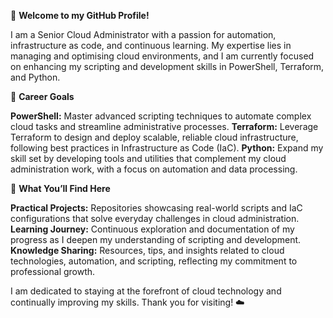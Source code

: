 👋 **Welcome to my GitHub Profile!**

I am a Senior Cloud Administrator with a passion for automation, infrastructure as code, and continuous learning. My expertise lies in managing and optimising cloud environments, and I am currently focused on enhancing my scripting and development skills in PowerShell, Terraform, and Python.

💼 **Career Goals**

**PowerShell:** Master advanced scripting techniques to automate complex cloud tasks and streamline administrative processes.
**Terraform:** Leverage Terraform to design and deploy scalable, reliable cloud infrastructure, following best practices in Infrastructure as Code (IaC).
**Python:** Expand my skill set by developing tools and utilities that complement my cloud administration work, with a focus on automation and data processing.

🚀 **What You’ll Find Here**

**Practical Projects:** Repositories showcasing real-world scripts and IaC configurations that solve everyday challenges in cloud administration.
**Learning Journey:** Continuous exploration and documentation of my progress as I deepen my understanding of scripting and development.
**Knowledge Sharing:** Resources, tips, and insights related to cloud technologies, automation, and scripting, reflecting my commitment to professional growth.

I am dedicated to staying at the forefront of cloud technology and continually improving my skills. Thank you for visiting! ☁️
